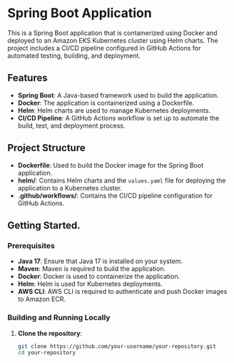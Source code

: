 # Spring Boot Application

This is a Spring Boot application that is containerized using Docker and deployed to an Amazon EKS Kubernetes cluster using Helm charts. The project includes a CI/CD pipeline configured in GitHub Actions for automated testing, building, and deployment.

## Features

- **Spring Boot**: A Java-based framework used to build the application.
- **Docker**: The application is containerized using a Dockerfile.
- **Helm**: Helm charts are used to manage Kubernetes deployments.
- **CI/CD Pipeline**: A GitHub Actions workflow is set up to automate the build, test, and deployment process.

## Project Structure

- **Dockerfile**: Used to build the Docker image for the Spring Boot application.
- **helm/**: Contains Helm charts and the `values.yaml` file for deploying the application to a Kubernetes cluster.
- **.github/workflows/**: Contains the CI/CD pipeline configuration for GitHub Actions.

## Getting Started.

### Prerequisites

- **Java 17**: Ensure that Java 17 is installed on your system.
- **Maven**: Maven is required to build the application.
- **Docker**: Docker is used to containerize the application.
- **Helm**: Helm is used for Kubernetes deployments.
- **AWS CLI**: AWS CLI is required to authenticate and push Docker images to Amazon ECR.

### Building and Running Locally

1. **Clone the repository**:
   ```sh
   git clone https://github.com/your-username/your-repository.git
   cd your-repository
